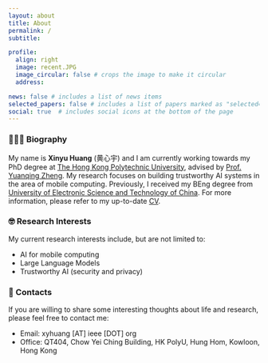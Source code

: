```yaml
---
layout: about
title: About
permalink: /
subtitle:

profile:
  align: right
  image: recent.JPG
  image_circular: false # crops the image to make it circular
  address:

news: false # includes a list of news items
selected_papers: false # includes a list of papers marked as "selected={true}"
social: true  # includes social icons at the bottom of the page
---
```


### 👨🏻‍🎓 Biography
My name is **Xinyu Huang** (黄心宇) and I am currently working towards my PhD degree at [The Hong Kong Polytechnic University](https://www.polyu.edu.hk/comp/), advised by [Prof. Yuanqing Zheng](https://www4.comp.polyu.edu.hk/~csyqzheng/). My research focuses on building trustworthy AI systems in the area of mobile computing. Previously, I received my BEng degree from [University of Electronic Science and Technology of China](https://www.en.uestc.edu.cn/). For more information, please refer to my up-to-date [CV](https://unixyhuang.github.io/CV_V2025.pdf).


### 🤓 Research Interests
My current research interests include, but are not limited to:
- AI for mobile computing
- Large Language Models
- Trustworthy AI (security and privacy)


### 📧 Contacts
If you are willing to share some interesting thoughts about life and research, please feel free to contact me:
- Email: xyhuang [AT] ieee [DOT] org
- Office: QT404, Chow Yei Ching Building, HK PolyU, Hung Hom, Kowloon, Hong Kong

